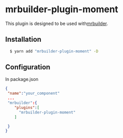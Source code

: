 mrbuilder-plugin-moment
===
This plugin is designed to be used with[mrbuilder](https://github.com/jspears/mrbuilder).

## Installation
```sh
  $ yarn add "mrbuilder-plugin-moment" -D
```
## Configuration
In package.json
```json
{
 "name":"your_component"
 ...
 "mrbuilder":{
    "plugins":[
      "mrbuilder-plugin-moment"
    ]

 }
}
```
